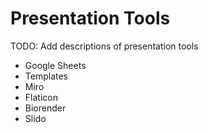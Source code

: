 # Presentation Tools

TODO: Add descriptions of presentation tools

- Google Sheets
- Templates
- Miro
- Flaticon
- Biorender
- Slido